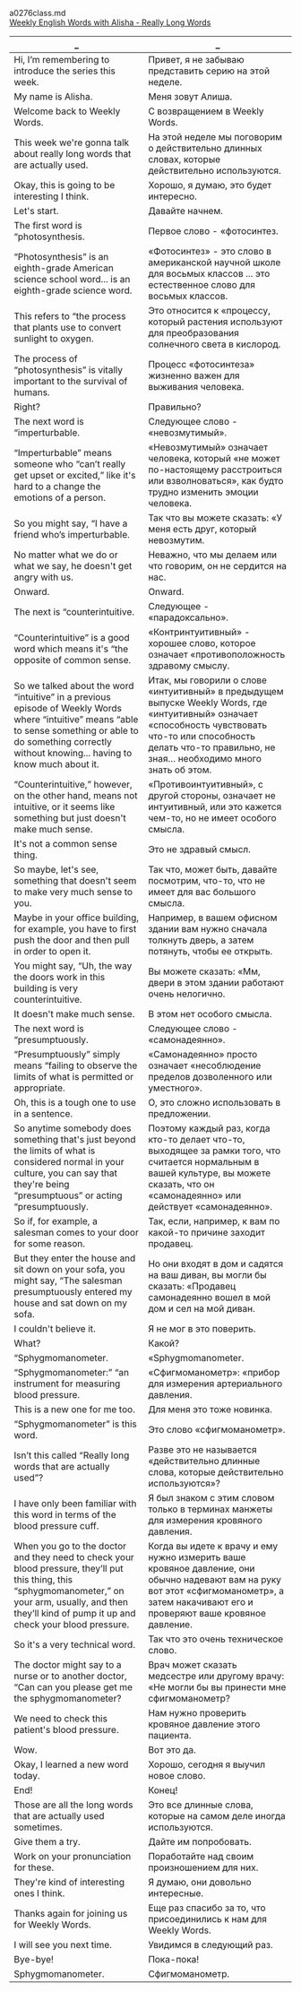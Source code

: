 a0276class.md  
[Weekly English Words with Alisha - Really Long Words](https://www.youtube.com/watch?v=_riR-KH3fGQ)





_|_
--|--
Hi, I’m remembering to introduce the series this week.|Привет, я не забываю представить серию на этой неделе.
My name is Alisha.|Меня зовут Алиша.
Welcome back to Weekly Words.|С возвращением в Weekly Words.
This week we're gonna talk about really long words that are actually used.|На этой неделе мы поговорим о действительно длинных словах, которые действительно используются.
Okay, this is going to be interesting I think.|Хорошо, я думаю, это будет интересно.
Let's start.|Давайте начнем.
The first word is “photosynthesis.|Первое слово - «фотосинтез.
“Photosynthesis” is an eighth-grade American science school word... is an eighth-grade science word.|«Фотосинтез» - это слово в американской научной школе для восьмых классов ... это естественное слово для восьмых классов.
This refers to “the process that plants use to convert sunlight to oxygen.|Это относится к «процессу, который растения используют для преобразования солнечного света в кислород.
The process of “photosynthesis” is vitally important to the survival of humans.|Процесс «фотосинтеза» жизненно важен для выживания человека.
Right?|Правильно?
The next word is “imperturbable.|Следующее слово - «невозмутимый».
“Imperturbable” means someone who “can’t really get upset or excited,” like it's hard to a change the emotions of a person.|«Невозмутимый» означает человека, который «не может по-настоящему расстроиться или взволноваться», как будто трудно изменить эмоции человека.
So you might say, “I have a friend who’s imperturbable.|Так что вы можете сказать: «У меня есть друг, который невозмутим.
No matter what we do or what we say, he doesn't get angry with us.|Неважно, что мы делаем или что говорим, он не сердится на нас.
Onward.|Onward.
The next is “counterintuitive.|Следующее - «парадоксально».
“Counterintuitive” is a good word which means it's “the opposite of common sense.|«Контринтуитивный» - хорошее слово, которое означает «противоположность здравому смыслу.
So we talked about the word “intuitive” in a previous episode of Weekly Words where “intuitive” means “able to sense something or able to do something correctly without knowing... having to know much about it.|Итак, мы говорили о слове «интуитивный» в предыдущем выпуске Weekly Words, где «интуитивный» означает «способность чувствовать что-то или способность делать что-то правильно, не зная… необходимо много знать об этом.
“Counterintuitive,” however, on the other hand, means not intuitive, or it seems like something but just doesn't make much sense.|«Противоинтуитивный», с другой стороны, означает не интуитивный, или это кажется чем-то, но не имеет особого смысла.
It's not a common sense thing.|Это не здравый смысл.
So maybe, let's see, something that doesn't seem to make very much sense to you.|Так что, может быть, давайте посмотрим, что-то, что не имеет для вас большого смысла.
Maybe in your office building, for example, you have to first push the door and then pull in order to open it.|Например, в вашем офисном здании вам нужно сначала толкнуть дверь, а затем потянуть, чтобы ее открыть.
You might say, “Uh, the way the doors work in this building is very counterintuitive.|Вы можете сказать: «Мм, двери в этом здании работают очень нелогично.
It doesn't make much sense.|В этом нет особого смысла.
The next word is “presumptuously.|Следующее слово - «самонадеянно».
“Presumptuously” simply means “failing to observe the limits of what is permitted or appropriate.|«Самонадеянно» просто означает «несоблюдение пределов дозволенного или уместного».
Oh, this is a tough one to use in a sentence.|О, это сложно использовать в предложении.
So anytime somebody does something that's just beyond the limits of what is considered normal in your culture, you can say that they're being “presumptuous” or acting “presumptuously.|Поэтому каждый раз, когда кто-то делает что-то, выходящее за рамки того, что считается нормальным в вашей культуре, вы можете сказать, что он «самонадеянно» или действует «самонадеянно».
So if, for example, a salesman comes to your door for some reason.|Так, если, например, к вам по какой-то причине заходит продавец.
But they enter the house and sit down on your sofa, you might say, “The salesman presumptuously entered my house and sat down on my sofa.|Но они входят в дом и садятся на ваш диван, вы могли бы сказать: «Продавец самонадеянно вошел в мой дом и сел на мой диван.
I couldn't believe it.|Я не мог в это поверить.
What?|Какой?
“Sphygmomanometer.|«Sphygmomanometer.
“Sphygmomanometer:” “an instrument for measuring blood pressure.|«Сфигмоманометр»: «прибор для измерения артериального давления.
This is a new one for me too.|Для меня это тоже новинка.
“Sphygmomanometer” is this word.|Это слово «сфигмоманометр».
Isn’t this called “Really long words that are actually used”?|Разве это не называется «действительно длинные слова, которые действительно используются»?
I have only been familiar with this word in terms of the blood pressure cuff.|Я был знаком с этим словом только в терминах манжеты для измерения кровяного давления.
When you go to the doctor and they need to check your blood pressure, they’ll put this thing, this “sphygmomanometer,” on your arm, usually, and then they’ll kind of pump it up and check your blood pressure.|Когда вы идете к врачу и ему нужно измерить ваше кровяное давление, они обычно надевают вам на руку вот этот «сфигмоманометр», а затем накачивают его и проверяют ваше кровяное давление.
So it's a very technical word.|Так что это очень техническое слово.
The doctor might say to a nurse or to another doctor, “Can can you please get me the sphygmomanometer?|Врач может сказать медсестре или другому врачу: «Не могли бы вы принести мне сфигмоманометр?
We need to check this patient's blood pressure.|Нам нужно проверить кровяное давление этого пациента.
Wow.|Вот это да.
Okay, I learned a new word today.|Хорошо, сегодня я выучил новое слово.
End!|Конец!
Those are all the long words that are actually used sometimes.|Это все длинные слова, которые на самом деле иногда используются.
Give them a try.|Дайте им попробовать.
Work on your pronunciation for these.|Поработайте над своим произношением для них.
They're kind of interesting ones I think.|Я думаю, они довольно интересные.
Thanks again for joining us for Weekly Words.|Еще раз спасибо за то, что присоединились к нам для Weekly Words.
I will see you next time.|Увидимся в следующий раз.
Bye-bye!|Пока-пока!
Sphygmomanometer.|Сфигмоманометр.
